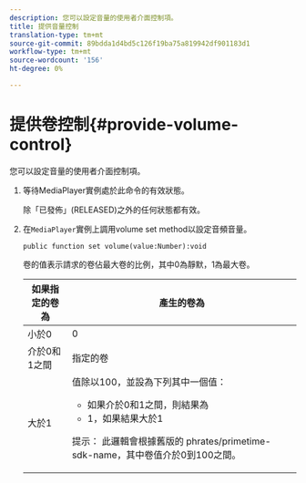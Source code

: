 ```yaml
---
description: 您可以設定音量的使用者介面控制項。
title: 提供音量控制
translation-type: tm+mt
source-git-commit: 89bdda1d4bd5c126f19ba75a819942df901183d1
workflow-type: tm+mt
source-wordcount: '156'
ht-degree: 0%

---
```



# 提供卷控制{#provide-volume-control}

您可以設定音量的使用者介面控制項。

1. 等待MediaPlayer實例處於此命令的有效狀態。

   除「已發佈」(RELEASED)之外的任何狀態都有效。
1. 在`MediaPlayer`實例上調用volume set method以設定音頻音量。

   ```
   public function set volume(value:Number):void
   ```

   卷的值表示請求的卷佔最大卷的比例，其中0為靜默，1為最大卷。

   <table id="table_144A2B1260374FBE8D976194F602DDC7"> 
   <thead> 
   <tr> 
      <th colname="col1" class="entry"> 如果指定的卷為 </th> 
      <th colname="col2" class="entry"> 產生的卷為 </th> 
   </tr> 
   </thead>
   <tbody> 
   <tr> 
      <td colname="col1"> 小於0 </td> 
      <td colname="col2"> 0 </td> 
   </tr> 
   <tr> 
      <td colname="col1"> 介於0和1之間 </td> 
      <td colname="col2"> 指定的卷 </td> 
   </tr> 
   <tr> 
      <td colname="col1"> 大於1 </td> 
      <td colname="col2"> 值除以100，並設為下列其中一個值： 
      <ul id="ul_8C2282F0EDC44A408820F5768709214F"> 
      <li id="li_B00BC6F4812D4000891358F762C8E492">如果介於0和1之間，則結果為 </li> 
      <li id="li_03B7F30662554F299320040CAC2DEB7A">1，如果結果大於1 </li> 
      </ul> <p>提示： 此邏輯會根據舊版的 
      <span class="codeph">phrates/primetime-sdk-name</span>，其中卷值介於0到100之間。 </p> </td> 
   </tr> 
   </tbody> 
   </table>
